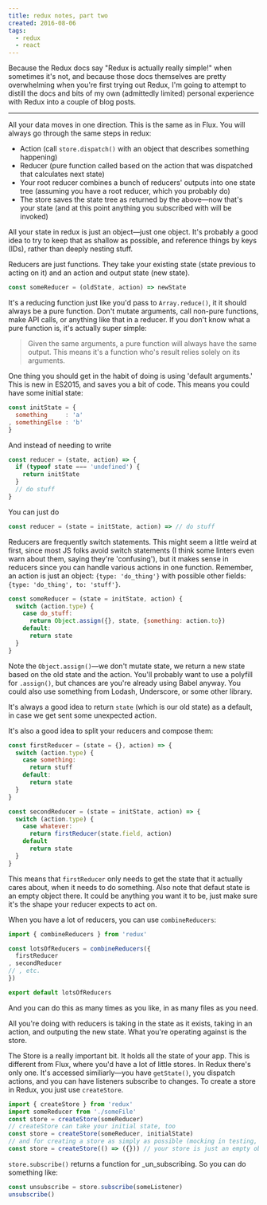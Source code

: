 ```yaml
---
title: redux notes, part two
created: 2016-08-06
tags:
  - redux
  - react
---
```


Because the Redux docs say "Redux is actually really simple!" when sometimes
it's not, and because those docs themselves are pretty overwhelming when
you're first trying out Redux, I'm going to attempt to distill the docs and
bits of my own (admittedly limited) personal experience with Redux into a
couple of blog posts.

--------

All your data moves in one direction. This is the same as in Flux. You will
always go through the same steps in redux:

* Action (call `store.dispatch()` with an object that describes something
  happening)
* Reducer (pure function called based on the action that was dispatched that
  calculates next state)
* Your root reducer combines a bunch of reducers' outputs into one state tree
  (assuming you have a root reducer, which you probably do)
* The store saves the state tree as returned by the above&mdash;now that's your
  state (and at this point anything you subscribed with will be invoked)

All your state in redux is just an object&mdash;just one object. It's probably a
good idea to try to keep that as shallow as possible, and reference things by
keys (IDs), rather than deeply nesting stuff.

Reducers are just functions. They take your existing state (state previous to
acting on it) and an action and output state (new state).

```javascript
const someReducer = (oldState, action) => newState
```

It's a reducing function just like you'd pass to `Array.reduce()`, it it should
always be a pure function. Don't mutate arguments, call non-pure functions, make
API calls, or anything like that in a reducer. If you don't know what a pure
function is, it's actually super simple:

> Given the same arguments, a pure function will always have the same output.
> This means it's a function who's result relies solely on its arguments.

One thing you should get in the habit of doing is using 'default arguments.'
This is new in ES2015, and saves you a bit of code. This means you could have
some initial state:

```javascript
const initState = {
  something     : 'a'
, somethingElse : 'b'
}
```

And instead of needing to write

```javascript
const reducer = (state, action) => {
  if (typeof state === 'undefined') {
    return initState
  }
  // do stuff
}
```

You can just do

```javascript
const reducer = (state = initState, action) => // do stuff
```

Reducers are frequently switch statements. This might seem a little weird at
first, since most JS folks avoid switch statements (I think some linters even
warn about them, saying they're 'confusing'), but it makes sense in reducers
since you can handle various actions in one function. Remember, an action is
just an object: `{type: 'do_thing'}` with possible other fields: `{type:
'do_thing', to: 'stuff'}`.

```javascript
const someReducer = (state = initState, action) {
  switch (action.type) {
    case do_stuff:
      return Object.assign({}, state, {something: action.to})
    default:
      return state
  }
}
```

Note the `Object.assign()`&mdash;we don't mutate state, we return a new state
based on the old state and the action. You'll probably want to use a polyfill
for `.assign()`, but chances are you're already using Babel anyway. You could
also use something from Lodash, Underscore, or some other library.

It's always a good idea to return `state` (which is our old state) as a default,
in case we get sent some unexpected action.

It's also a good idea to split your reducers and compose them:

```javascript
const firstReducer = (state = {}, action) => {
  switch (action.type) {
    case something:
      return stuff
    default:
      return state
  }
}

const secondReducer = (state = initState, action) => {
  switch (action.type) {
    case whatever:
      return firstReducer(state.field, action)
    default
      return state
  }
}
```

This means that `firstReducer` only needs to get the state that it actually
cares about, when it needs to do something. Also note that defaut state is an
empty object there. It could be anything you want it to be, just make sure it's
the shape your reducer expects to act on.

When you have a lot of reducers, you can use `combineReducers`:

```javascript
import { combineReducers } from 'redux'

const lotsOfReducers = combineReducers({
  firstReducer
, secondReducer
// , etc.
})

export default lotsOfReducers
```

And you can do this as many times as you like, in as many files as you need.

All you're doing with reducers is taking in the state as it exists, taking in an
action, and outputing the new state. What you're operating against is the store.

The Store is a really important bit. It holds all the state of your app. This
is different from Flux, where you'd have a lot of little stores. In Redux
there's only one. It's accessed similiarly&mdash;you have `getState()`, you
dispatch actions, and you can have listeners subscribe to changes. To create a
store in Redux, you just use `createStore`.

```javascript
import { createStore } from 'redux'
import someReducer from './someFile'
const store = createStore(someReducer)
// createStore can take your initial state, too
const store = createStore(someReducer, initialState)
// and for creating a store as simply as possible (mocking in testing, etc.):
const store = createStore(() => ({})) // your store is just an empty object, now
```

`store.subscribe()` returns a function for _un_subscribing. So you can do
something like:

```javascript
const unsubscribe = store.subscribe(someListener)
unsubscribe()
```
